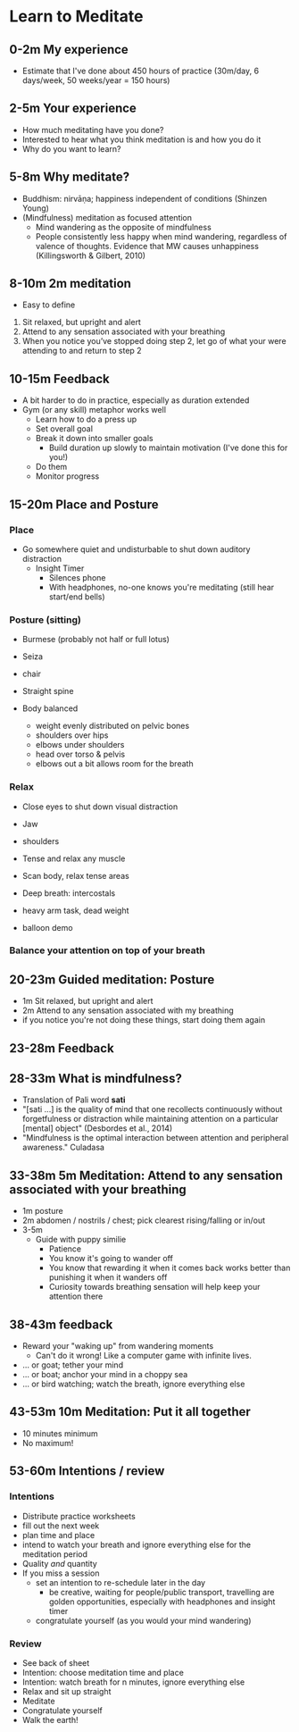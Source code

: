# Learn to Meditate

## 0-2m My experience

* Estimate that I've done about 450 hours of practice (30m/day, 6 days/week, 50 weeks/year = 150 hours)

## 2-5m Your experience

* How much meditating have you done?
* Interested to hear what you think meditation is and how you do it
* Why do you want to learn?

## 5-8m Why meditate?

* Buddhism: nirvāṇa; happiness independent of conditions (Shinzen Young)
* (Mindfulness) meditation as focused attention
  * Mind wandering as the opposite of mindfulness
  * People consistently less happy when mind wandering, regardless of valence of thoughts.  Evidence that MW causes unhappiness (Killingsworth & Gilbert, 2010)

## 8-10m 2m meditation

* Easy to define

1. Sit relaxed, but upright and alert
1. Attend to any sensation associated with your breathing
1. When you notice you’ve stopped doing step 2, let go of what your were attending to and return to step 2

## 10-15m Feedback

* A bit harder to do in practice, especially as duration extended
* Gym (or any skill) metaphor works well
  * Learn how to do a press up
  * Set overall goal
  * Break it down into smaller goals
      * Build duration up slowly to maintain motivation (I've done this for you!)
  * Do them
  * Monitor progress

## 15-20m Place and Posture

### Place

* Go somewhere quiet and undisturbable to shut down auditory distraction
  * Insight Timer
    * Silences phone
    * With headphones, no-one knows you're meditating (still hear start/end bells)

### Posture (sitting)

* Burmese (probably not half or full lotus)
* Seiza
* chair

* Straight spine
* Body balanced
  * weight evenly distributed on pelvic bones
  * shoulders over hips
  * elbows under shoulders
  * head over torso & pelvis
  * elbows out a bit allows room for the breath

### Relax

* Close eyes to shut down visual distraction
* Jaw
* shoulders
* Tense and relax any muscle
* Scan body, relax tense areas
* Deep breath: intercostals

* heavy arm task, dead weight
* balloon demo

### Balance your attention on top of your breath

## 20-23m Guided meditation: Posture

* 1m Sit relaxed, but upright and alert
* 2m Attend to any sensation associated with my breathing
* if you notice you're not doing these things, start doing them again

## 23-28m Feedback

## 28-33m What is mindfulness?

* Translation of Pali word **sati**
* "[sati ...] is the quality of mind that one recollects continuously without forgetfulness or distraction while maintaining attention on a particular [mental] object" (Desbordes et al., 2014)
* "Mindfulness is the optimal interaction between attention and peripheral awareness." Culadasa

## 33-38m 5m Meditation: Attend to any sensation associated with your breathing

* 1m posture
* 2m abdomen / nostrils / chest; pick clearest rising/falling or in/out
* 3-5m
  * Guide with puppy similie
    * Patience
    * You know it's going to wander off
    * You know that rewarding it when it comes back works better than punishing it when it wanders off
    * Curiosity towards breathing sensation will help keep your attention there

## 38-43m feedback

* Reward your "waking up" from wandering moments
  * Can't do it wrong!  Like a computer game with infinite lives.
* ... or goat; tether your mind
* ... or boat; anchor your mind in a choppy sea
* ... or bird watching; watch the breath, ignore everything else

## 43-53m 10m Meditation: Put it all together

* 10 minutes minimum
* No maximum!

## 53-60m Intentions / review

### Intentions

* Distribute practice worksheets
* fill out the next week
* plan time and place
* intend to watch your breath and ignore everything else for the meditation period
* Quality _and_ quantity
* If you miss a session
  * set an intention to re-schedule later in the day
    * be creative, waiting for people/public transport, travelling are golden opportunities, especially with headphones and insight timer
  * congratulate yourself (as you would your mind wandering)

### Review

* See back of sheet
* Intention: choose meditation time and place
* Intention: watch breath for n minutes, ignore everything else
* Relax and sit up straight
* Meditate
* Congratulate yourself
* Walk the earth!

